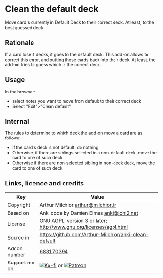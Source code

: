 # Clean the default deck
Move card's currently in Default Deck to their correct deck. At least,
to the best guessed deck
## Rationale
If a card lose it decks, it goes to the default deck.  This add-on
allows to correct this error, and putting those cards back into their
deck. At least, the add-on tries to guess which is the correct deck.

## Usage
In the browser:
* select notes you want to move from default to their correct deck
* Select "Edit">"Clean default"
## Internal
The rules to determine to which deck the add-on move a card are as follows:
* if the card's deck is not default, do nothing
* Otherwise, if there are siblings selected in a non-default deck, move the card to one of such deck
* Otherwise if there are non-selected sibling in non-deck deck, move the card to one of such deck


## Links, licence and credits

Key         |Value
------------|-------------------------------------------------------------------
Copyright   | Arthur Milchior <arthur@milchior.fr>
Based on    | Anki code by Damien Elmes <anki@ichi2.net>
License     | GNU AGPL, version 3 or later; http://www.gnu.org/licenses/agpl.html
Source in   | https://github.com/Arthur-Milchior/anki-clean-default
Addon number| [683170394](https://ankiweb.net/shared/info/683170394)
Support me on| [![Ko-fi](https://ko-fi.com/img/Kofi_Logo_Blue.svg)](Ko-fi.com/arthurmilchior) or [![Patreon](http://www.milchior.fr/patreon.png)](https://www.patreon.com/bePatron?u=146206)
